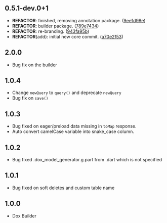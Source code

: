 ## 0.5.1-dev.0+1

 - **REFACTOR**: finished, removing annotation package. ([9ee1d98e](https://github.com/protevus/platform/commit/9ee1d98e6b19d1bca8522eb4112fc29375dc6a4c))
 - **REFACTOR**: builder package. ([789e7434](https://github.com/protevus/platform/commit/789e743468a582c116ef7f0e2979eda24b62266c))
 - **REFACTOR**: re-branding. ([943fa95b](https://github.com/protevus/platform/commit/943fa95b8b4e265044f8d77eff1d421e4c0d1c57))
 - **REFACTOR**(add): initial new core commit. ([a70e2f53](https://github.com/protevus/platform/commit/a70e2f53945d5eda87c08ee5514acaa26e52ce87))

## 2.0.0

- Bug fix on the builder

## 1.0.4

- Change `newQuery` to `query()` and deprecate `newQuery`
- Bug fix on `save()`

## 1.0.3

- Bug fixed on eager/preload data missing in `toMap` response.
- Auto convert camelCase variable into snake_case column.

## 1.0.2

- Bug fixed .dox_model_generator.g.part  from .dart which is not specified

## 1.0.1

- Bug fixed on soft deletes and custom table name

## 1.0.0

- Dox Builder
